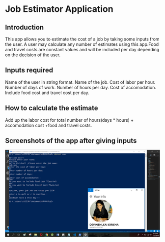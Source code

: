 # Job Estimator Application

## Introduction
This app allows you to estimate the cost of a job by taking some inputs from the user. A user may calculate any number of estimates using this app.Food and travel costs are constant values and will be included per day depending on the decision of the user.
## Inputs required
Name of the user in string format.
Name of the job.
Cost of labor per hour.
Number of days of work.
Number of hours per day.
Cost of accomodation.
Include food cost and travel cost per day.
## How to calculate the estimate
Add up the labor cost for total number of hours(days * hours) + accomodation cost +food and travel costs.
## Screenshots of the app after giving inputs
![output](https://github.com/DevineniSirisha/p1/blob/master/Screenshot%20(160).png)

